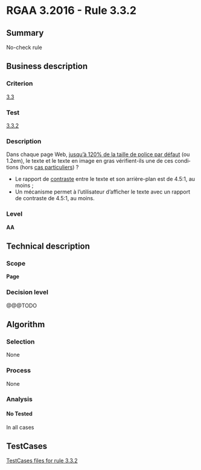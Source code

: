 # RGAA 3.2016 - Rule 3.3.2

## Summary
No-check rule


## Business description

### Criterion
[3.3](http://references.modernisation.gouv.fr/rgaa-accessibilite/criteres.html#crit-3-3)

### Test
[3.3.2](http://references.modernisation.gouv.fr/rgaa-accessibilite/criteres.html#test-3-3-2)

### Description
<div lang="fr">Dans chaque page Web, <a href="http://references.modernisation.gouv.fr/rgaa-accessibilite/glossaire.html#taille-caracteres-contraste">jusqu&#x2019;&#xE0; 120% de la taille de police par d&#xE9;faut</a> (ou 1.2em), le texte et le texte en image en gras v&#xE9;rifient-ils une de ces conditions (hors <a href="http://references.modernisation.gouv.fr/rgaa-accessibilite/cas-particuliers.html#cp-3-3,3-4" title="Cas particuliers pour le crit&#xE8;re 3.3">cas particuliers</a>)&nbsp;? <ul><li>Le rapport de <a href="http://references.modernisation.gouv.fr/rgaa-accessibilite/glossaire.html#contraste">contraste</a> entre le texte et son arri&#xE8;re-plan est de 4.5:1, au moins&nbsp;;</li> <li>Un m&#xE9;canisme permet &#xE0; l&#x2019;utilisateur d&#x2019;afficher le texte avec un rapport de contraste de 4.5:1, au moins.</li> </ul></div>

### Level
**AA**


## Technical description

### Scope
**Page**

### Decision level
@@@TODO


## Algorithm

### Selection
None

### Process
None

### Analysis

#### No Tested
In all cases


##  TestCases

[TestCases files for rule 3.3.2](https://github.com/Asqatasun/Asqatasun/tree/develop/rules/rules-rgaa3.2016/src/test/resources/testcases/rgaa32016/Rgaa32016Rule030302/)


